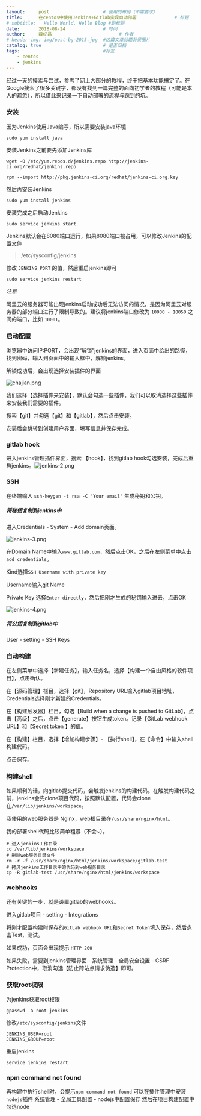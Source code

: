 ```yaml
---
layout:     post   				    # 使用的布局（不需要改）
title:      在centos中使用Jenkins+Gitlab实现自动部署 				# 标题 
# subtitle:   Hello World, Hello Blog #副标题
date:       2018-08-24 				# 时间
author:     薛纪昌 						# 作者
# header-img: img/post-bg-2015.jpg 	#这篇文章标题背景图片
catalog: true 						# 是否归档
tags:								#标签
    - centos
    - jenkins
---
```


经过一天的摸索与尝试，参考了网上大部分的教程，终于把基本功能搞定了。在Google搜索了很多关键字，都没有找到一篇完整的面向初学者的教程（可能是本人的疏忽），所以借此来记录一下自动部署的流程与踩到的坑。

### 安装

因为Jenkins使用Java编写，所以需要安装java环境

```shell
sudo yum install java
```

安装Jenkins之前要先添加Jenkins库

```shell
wget -O /etc/yum.repos.d/jenkins.repo http://jenkins-ci.org/redhat/jenkins.repo
```

```shell
rpm --import http://pkg.jenkins-ci.org/redhat/jenkins-ci.org.key
```

然后再安装Jenkins

```shell
sudo yum install jenkins
```

安装完成之后启动Jenkins

```shell
sudo service jenkins start
```

Jenkins默认会在8080端口运行，如果8080端口被占用，可以修改Jenkins的配置文件

> /etc/sysconfig/jenkins

修改 `JENKINS_PORT` 的值，然后重启jenkins即可

```shell
sudo service jenkins restart
```

*注意*

阿里云的服务器可能出现jenkins启动成功后无法访问的情况，是因为阿里云对服务器的部分端口进行了限制导致的。建议将jenkins端口修改为 `10000 - 10050` 之间的端口，比如 `10001`。



### 启动配置

浏览器中访问IP:PORT，会出现“解锁”jenkins的界面，进入页面中给出的路径，找到密码，输入到页面中的输入框中，解锁jenkins。

解锁成功后，会出现选择安装插件的界面

![chajian.png](https://i.loli.net/2018/09/27/5bac72f28febd.png)

我们选择【选择插件来安装】，默认会勾选一些插件，我们可以取消选择这些插件来安装我们需要的插件。

搜索【git】并勾选【git】和【gitlab】，然后点击安装。

安装后会跳转到创建用户界面，填写信息并保存完成。

### gitlab hook

进入jenkins管理插件界面，搜索 【hook】，找到gitlab hook勾选安装，完成后重启jenkins。![jenkins-2.png](https://i.loli.net/2018/09/27/5bac72f0756d2.png)

### SSH

在终端输入 `ssh-keygen -t rsa -C 'Your email'` 生成秘钥和公钥。

##### 将秘钥复制到jenkins中

进入Credentials - System - Add domain页面。

![jenkins-3.png](https://i.loli.net/2018/09/27/5bac72f2404d8.png)

在Domain Name中输入`www.gitlab.com`，然后点击OK，之后在左侧菜单中点击`add credentials`。

Kind选择`SSH Username with private key`

Username输入git Name

Private Key 选择`Enter directly`，然后把刚才生成的秘钥输入进去，点击OK

![jenkins-4.png](https://i.loli.net/2018/09/27/5bac740c9ee62.png)

##### 将公钥复制到gitlab中

User - setting - SSH Keys

### 自动构建

在左侧菜单中选择【新建任务】，输入任务名，选择【构建一个自由风格的软件项目】，点击确认。

在【源码管理】栏目，选择【git】，Repository URL输入gitlab项目地址，Credentials选择刚才新建的Credentials。

在【构建触发器】栏目，勾选【Build when a change is pushed to GitLab】，点击【高级】之后，点击【generate】按钮生成token。记录【GitLab webhook URL】和【Secret token 】的值。

在【构建】栏目，选择【增加构建步骤】- 【执行shell】，在【命令】中输入shell构建代码。

点击保存。

### 构建shell

如果顺利的话，向gitlab提交代码，会触发jenkins的构建代码。在触发构建代码之前，jenkins会先clone项目代码，按照默认配置，代码会clone在`/var/lib/jenkins/workspace`。

我使用的web服务器是 Nginx，web根目录在`/usr/share/nginx/html`。

我的部署shell代码比较简单粗暴（不会~）。

```shell
# 进入jenkins工作目录
cd /var/lib/jenkins/workspace
# 删除web服务目录文件
rm -r -f /usr/share/nginx/html/jenkins/workspace/gitlab-test
# 拷贝jenkins工作目录中的代码到web服务目录
cp -R gitlab-test /usr/share/nginx/html/jenkins/workspace
```

### webhooks

还有关键的一步，就是设置gitlab的webhooks。

进入gitlab项目 - setting - Integrations

将刚才配置构建时保存的`GitLab webhook URL`和`Secret Token`填入保存，然后点击Test，测试。

如果成功，页面会出现提示 `HTTP 200`

如果失败，需要到jenkins管理界面 - 系统管理 - 全局安全设置 - CSRF Protection中，取消勾选【防止跨站点请求伪造】即可。

### 获取root权限

为jenkins获取root权限
```shell
gpasswd -a root jenkins
```
修改`/etc/sysconfig/jenkins`文件
```
JENKINS_USER=root
JENKINS_GROUP=root
```
重启jenkins
```shell
service jenkins restart
```

### npm command not found

再构建中执行shell时，会提示`npm command not found`
可以在插件管理中安装`nodejs`插件
系统管理 - 全局工具配置 - nodejs中配置保存
然后在项目构建配置中勾选node
